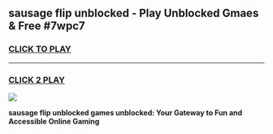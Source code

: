 
## sausage flip unblocked - Play Unblocked Gmaes & Free #7wpc7
<h3>
<a href="https://news.freeplayer.one?title=sausage_flip_unblocked&ref=24F">CLICK TO PLAY</a></h3>
<hr>

<h3>
<a href="https://news.freeplayer.one?title=sausage_flip_unblocked&ref=24F">CLICK 2 PLAY</a>
  
</h3>

<a href="https://news.freeplayer.one?title=sausage_flip_unblocked&ref=24F/"><img src="https://clearcache.store/games.png"></a>


**sausage flip unblocked games unblocked: Your Gateway to Fun and Accessible Online Gaming**
